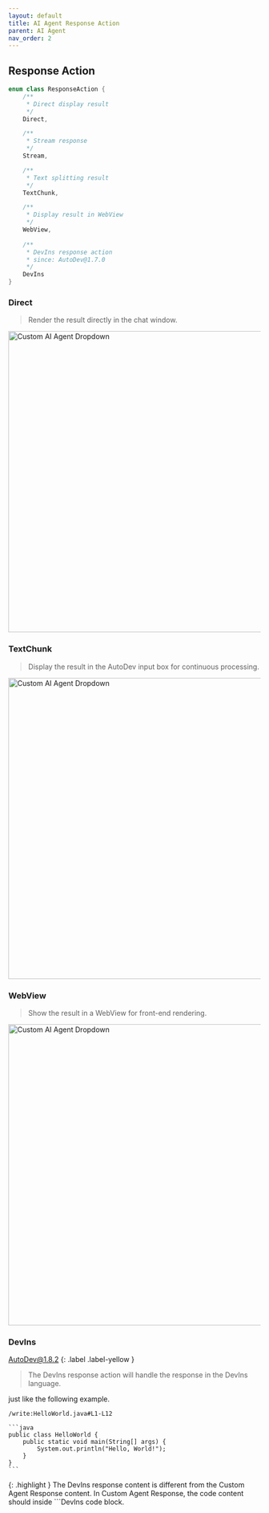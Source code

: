 ```yaml
---
layout: default
title: AI Agent Response Action
parent: AI Agent
nav_order: 2
---
```


## Response Action

```kotlin
enum class ResponseAction {
    /**
     * Direct display result
     */
    Direct,

    /**
     * Stream response
     */
    Stream,

    /**
     * Text splitting result
     */
    TextChunk,

    /**
     * Display result in WebView
     */
    WebView,
    
    /**
     * DevIns response action
     * since: AutoDev@1.7.0
     */
    DevIns
}
```

### Direct

> Render the result directly in the chat window.

<img src="https://unitmesh.cc/auto-dev/custom-agent-example.png" alt="Custom AI Agent Dropdown" width="600px"/>

### TextChunk

> Display the result in the AutoDev input box for continuous processing.

<img src="https://unitmesh.cc/auto-dev/custom-agent-text-chunk.png" alt="Custom AI Agent Dropdown" width="600px"/>

### WebView

> Show the result in a WebView for front-end rendering.

<img src="https://unitmesh.cc/auto-dev/custom-agent-webview.png" alt="Custom AI Agent Dropdown" width="600px"/>

### DevIns

AutoDev@1.8.2
{: .label .label-yellow }

> The DevIns response action will handle the response in the DevIns language.

just like the following example. 

    /write:HelloWorld.java#L1-L12
    
    ```java
    public class HelloWorld {
        public static void main(String[] args) {
            System.out.println("Hello, World!");
        }
    }
    ```

{: .highlight }
The DevIns response content is different from the Custom Agent Response content. In Custom Agent Response, the code
content should inside \`\`\`DevIns code block.
